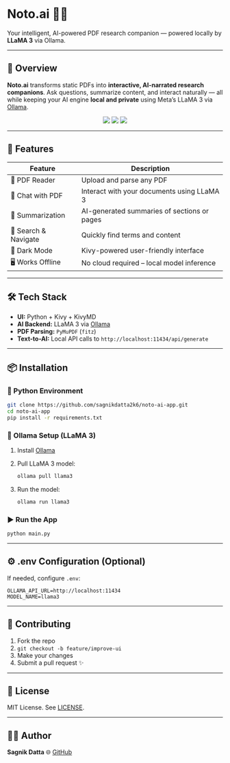 # Noto.ai 📝🧠

Your intelligent, AI-powered PDF research companion — powered locally by **LLaMA 3** via Ollama.

---

## 🌟 Overview

**Noto.ai** transforms static PDFs into **interactive, AI-narrated research companions**. Ask questions, summarize content, and interact naturally — all while keeping your AI engine **local and private** using Meta’s LLaMA 3 via [Ollama](https://ollama.com/).

<p align="center">
  <img src="https://img.shields.io/badge/Language-Python-blue?style=flat-square" />
  <img src="https://img.shields.io/badge/Framework-Kivy-red?style=flat-square&logo=streamlit" />
  <img src="https://img.shields.io/badge/Model-LLaMA%203-blueviolet?style=flat-square" />
</p>

---

## 🚀 Features

| Feature              | Description                                 |
| -------------------- | ------------------------------------------- |
| 📄 PDF Reader        | Upload and parse any PDF                    |
| 🤖 Chat with PDF     | Interact with your documents using LLaMA 3  |
| 🧠 Summarization     | AI-generated summaries of sections or pages |
| 📍 Search & Navigate | Quickly find terms and content              |
| 🌙 Dark Mode         | Kivy-powered user-friendly interface        |
| 🖥️ Works Offline    | No cloud required – local model inference   |

---

## 🛠️ Tech Stack

* **UI:** Python + Kivy + KivyMD
* **AI Backend:** LLaMA 3 via [Ollama](https://ollama.com)
* **PDF Parsing:** `PyMuPDF` (`fitz`)
* **Text-to-AI:** Local API calls to `http://localhost:11434/api/generate`

---

## 📦 Installation

### 🐍 Python Environment

```bash
git clone https://github.com/sagnikdatta2k6/noto-ai-app.git
cd noto-ai-app
pip install -r requirements.txt
```

### 🤖 Ollama Setup (LLaMA 3)

1. Install [Ollama](https://ollama.com)
2. Pull LLaMA 3 model:

   ```bash
   ollama pull llama3
   ```
3. Run the model:

   ```bash
   ollama run llama3
   ```

### ▶️ Run the App

```bash
python main.py
```

---

## ⚙️ .env Configuration (Optional)

If needed, configure `.env`:

```
OLLAMA_API_URL=http://localhost:11434
MODEL_NAME=llama3
```
---

## 🤝 Contributing

1. Fork the repo
2. `git checkout -b feature/improve-ui`
3. Make your changes
4. Submit a pull request ✨

---

## 📜 License

MIT License. See [LICENSE](LICENSE).

---

## 🙋‍♂️ Author

**Sagnik Datta**
🌐 [GitHub](https://github.com/sagnikdatta2k6)

